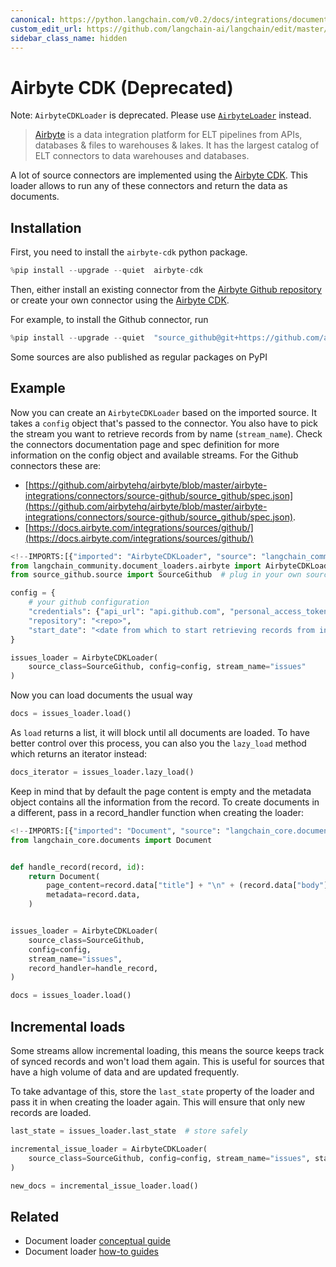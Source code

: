 ```yaml
---
canonical: https://python.langchain.com/v0.2/docs/integrations/document_loaders/airbyte_cdk/
custom_edit_url: https://github.com/langchain-ai/langchain/edit/master/docs/docs/integrations/document_loaders/airbyte_cdk.ipynb
sidebar_class_name: hidden
---
```


# Airbyte CDK (Deprecated)

Note: `AirbyteCDKLoader` is deprecated. Please use [`AirbyteLoader`](/docs/integrations/document_loaders/airbyte) instead.

> [Airbyte](https://github.com/airbytehq/airbyte) is a data integration platform for ELT pipelines from APIs, databases & files to warehouses & lakes. It has the largest catalog of ELT connectors to data warehouses and databases.

A lot of source connectors are implemented using the [Airbyte CDK](https://docs.airbyte.com/connector-development/cdk-python/). This loader allows to run any of these connectors and return the data as documents.

## Installation

First, you need to install the `airbyte-cdk` python package.

```python
%pip install --upgrade --quiet  airbyte-cdk
```

Then, either install an existing connector from the [Airbyte Github repository](https://github.com/airbytehq/airbyte/tree/master/airbyte-integrations/connectors) or create your own connector using the [Airbyte CDK](https://docs.airbyte.io/connector-development/connector-development).

For example, to install the Github connector, run

```python
%pip install --upgrade --quiet  "source_github@git+https://github.com/airbytehq/airbyte.git@master#subdirectory=airbyte-integrations/connectors/source-github"
```

Some sources are also published as regular packages on PyPI

## Example

Now you can create an `AirbyteCDKLoader` based on the imported source. It takes a `config` object that's passed to the connector. You also have to pick the stream you want to retrieve records from by name (`stream_name`). Check the connectors documentation page and spec definition for more information on the config object and available streams. For the Github connectors these are:

* [https://github.com/airbytehq/airbyte/blob/master/airbyte-integrations/connectors/source-github/source_github/spec.json](https://github.com/airbytehq/airbyte/blob/master/airbyte-integrations/connectors/source-github/source_github/spec.json).
* [https://docs.airbyte.com/integrations/sources/github/](https://docs.airbyte.com/integrations/sources/github/)

```python
<!--IMPORTS:[{"imported": "AirbyteCDKLoader", "source": "langchain_community.document_loaders.airbyte", "docs": "https://api.python.langchain.com/en/latest/document_loaders/langchain_community.document_loaders.airbyte.AirbyteCDKLoader.html", "title": "Airbyte CDK (Deprecated)"}]-->
from langchain_community.document_loaders.airbyte import AirbyteCDKLoader
from source_github.source import SourceGithub  # plug in your own source here

config = {
    # your github configuration
    "credentials": {"api_url": "api.github.com", "personal_access_token": "<token>"},
    "repository": "<repo>",
    "start_date": "<date from which to start retrieving records from in ISO format, e.g. 2020-10-20T00:00:00Z>",
}

issues_loader = AirbyteCDKLoader(
    source_class=SourceGithub, config=config, stream_name="issues"
)
```

Now you can load documents the usual way

```python
docs = issues_loader.load()
```

As `load` returns a list, it will block until all documents are loaded. To have better control over this process, you can also you the `lazy_load` method which returns an iterator instead:

```python
docs_iterator = issues_loader.lazy_load()
```

Keep in mind that by default the page content is empty and the metadata object contains all the information from the record. To create documents in a different, pass in a record_handler function when creating the loader:

```python
<!--IMPORTS:[{"imported": "Document", "source": "langchain_core.documents", "docs": "https://api.python.langchain.com/en/latest/documents/langchain_core.documents.base.Document.html", "title": "Airbyte CDK (Deprecated)"}]-->
from langchain_core.documents import Document


def handle_record(record, id):
    return Document(
        page_content=record.data["title"] + "\n" + (record.data["body"] or ""),
        metadata=record.data,
    )


issues_loader = AirbyteCDKLoader(
    source_class=SourceGithub,
    config=config,
    stream_name="issues",
    record_handler=handle_record,
)

docs = issues_loader.load()
```

## Incremental loads

Some streams allow incremental loading, this means the source keeps track of synced records and won't load them again. This is useful for sources that have a high volume of data and are updated frequently.

To take advantage of this, store the `last_state` property of the loader and pass it in when creating the loader again. This will ensure that only new records are loaded.

```python
last_state = issues_loader.last_state  # store safely

incremental_issue_loader = AirbyteCDKLoader(
    source_class=SourceGithub, config=config, stream_name="issues", state=last_state
)

new_docs = incremental_issue_loader.load()
```

## Related

- Document loader [conceptual guide](/docs/concepts/#document-loaders)
- Document loader [how-to guides](/docs/how_to/#document-loaders)